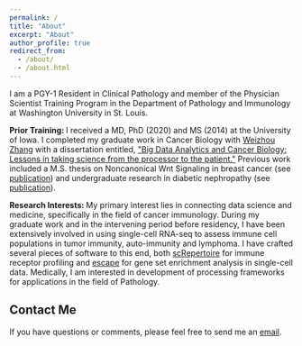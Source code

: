 ```yaml
---
permalink: /
title: "About"
excerpt: "About"
author_profile: true
redirect_from: 
  - /about/
  - /about.html
---
```


I am a PGY-1 Resident in Clinical Pathology and member of the Physician Scientist Training Program in the Department of Pathology and Immunology at Washington University in St. Louis. 

<b> Prior Training: </b> I received a MD, PhD (2020) and MS (2014) at the University of Iowa. I completed my graduate work in Cancer Biology with [Weizhou Zhang](https://zhanglab.pathology.ufl.edu/) with a dissertation entitled, <a href="/files/Borcherding_Dissertation.pdf" download> "Big Data Analytics and Cancer Biology: Lessons in taking science from the processor to the patient."</a> Previous work included a M.S. thesis on Noncanonical Wnt Signaling in breast cancer (see [publication](https://cancerres.aacrjournals.org/content/75/10/1972.short)) and undergraduate research in diabetic nephropathy (see [publication](https://academic.oup.com/jn/article/143/7/1123/4637659)).

<b> Research Interests: </b> My primary interest lies in connecting data science and medicine, specifically in the field of cancer immunology. During my graduate work and in the intervening period before residency, I have been extensively involved in using single-cell RNA-seq to assess immune cell populations in tumor immunity, auto-immunity and lymphoma. I have crafted several pieces of software to this end, both [scRepertoire](https://github.com/ncborcherding/scRepertoire) for immune receptor profiling and [escape](https://github.com/ncborcherding/escape) for gene set enrichment analysis in single-cell data. Medically, I am interested in development of processing frameworks for applications in the field of Pathology.

Contact Me
----
If you have questions or comments, please feel free to send me an [email](mailto:nicholas-borcherding@uiowa.edu).


